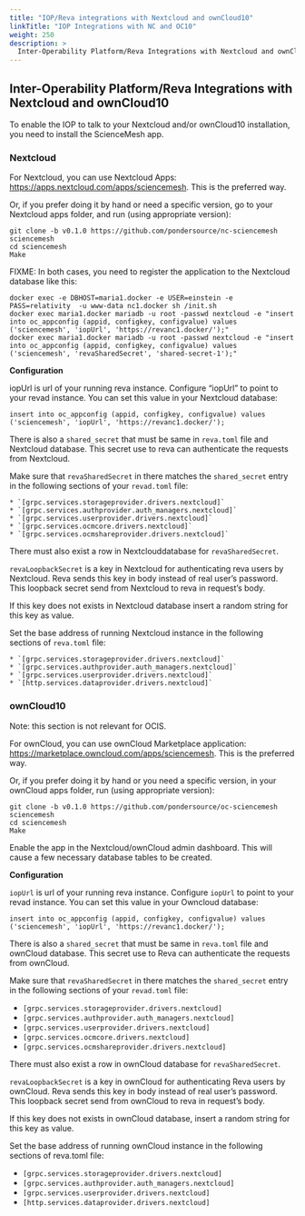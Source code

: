 ```yaml
---
title: "IOP/Reva integrations with Nextcloud and ownCloud10"
linkTitle: "IOP Integrations with NC and OC10"
weight: 250
description: >
  Inter-Operability Platform/Reva Integrations with Nextcloud and ownCloud10
---
```


## Inter-Operability Platform/Reva Integrations with Nextcloud and ownCloud10

To enable the IOP to talk to your Nextcloud and/or ownCloud10 installation,
you need to install the ScienceMesh app.

### Nextcloud

For Nextcloud, you can use Nextcloud Apps:
https://apps.nextcloud.com/apps/sciencemesh.
This is the preferred way.

Or, if you prefer doing it by hand or need a specific version, go to your Nextcloud apps folder, and run (using appropriate version):

```
git clone -b v0.1.0 https://github.com/pondersource/nc-sciencemesh sciencemesh
cd sciencemesh
Make
```

FIXME: In both cases, you need to register the application to the Nextcloud
database like this:
```
docker exec -e DBHOST=maria1.docker -e USER=einstein -e PASS=relativity  -u www-data nc1.docker sh /init.sh
docker exec maria1.docker mariadb -u root -passwd nextcloud -e "insert into oc_appconfig (appid, configkey, configvalue) values ('sciencemesh', 'iopUrl', 'https://revanc1.docker/');"
docker exec maria1.docker mariadb -u root -passwd nextcloud -e "insert into oc_appconfig (appid, configkey, configvalue) values ('sciencemesh', 'revaSharedSecret', 'shared-secret-1');"
```

**Configuration**

iopUrl is url of your running reva instance. Configure “iopUrl” to point to your revad instance. You can set this value in your Nextcloud database:

```
insert into oc_appconfig (appid, configkey, configvalue) values ('sciencemesh', 'iopUrl', 'https://revanc1.docker/');
```

There is also a `shared_secret` that must be same in `reva.toml` file and Nextcloud database. This secret use to reva can authenticate the requests from Nextcloud.

Make sure that `revaSharedSecret` in there matches the `shared_secret` entry in the following sections of your `revad.toml` file:

    * `[grpc.services.storageprovider.drivers.nextcloud]`
    * `[grpc.services.authprovider.auth_managers.nextcloud]`
    * `[grpc.services.userprovider.drivers.nextcloud]`
    * `[grpc.services.ocmcore.drivers.nextcloud]`
    * `[grpc.services.ocmshareprovider.drivers.nextcloud]`

There must also exist a row in Nextclouddatabase for `revaSharedSecret`.

`revaLoopbackSecret` is a key in Nextcloud for authenticating reva users by Nextcloud. Reva sends this key in body instead of real user’s password. This loopback secret send from Nextcloud to reva in request’s body.

If this key does not exists in Nextcloud database insert a random string for this key as value.

Set the base address of running Nextcloud instance in the following sections of `reva.toml` file:

    * `[grpc.services.storageprovider.drivers.nextcloud]`
    * `[grpc.services.authprovider.auth_managers.nextcloud]`
    * `[grpc.services.userprovider.drivers.nextcloud]`
    * `[http.services.dataprovider.drivers.nextcloud]`





### ownCloud10

Note: this section is not relevant for OCIS.

For ownCloud, you can use ownCloud Marketplace application:
https://marketplace.owncloud.com/apps/sciencemesh. This is the preferred
way.

Or, if you prefer doing it by hand or you need a specific version, in your ownCloud apps folder, run (using appropriate version):

```
git clone -b v0.1.0 https://github.com/pondersource/oc-sciencemesh sciencemesh
cd sciencemesh
Make
```

Enable the app in the Nextcloud/ownCloud admin dashboard.
This will cause a few necessary database tables to be created.


**Configuration**

`iopUrl` is url of your running reva instance. Configure `iopUrl` to point to your revad instance. You can set this value in your Owncloud database:

```
insert into oc_appconfig (appid, configkey, configvalue) values ('sciencemesh', 'iopUrl', 'https://revanc1.docker/');
```

There is also a `shared_secret` that must be same in `reva.toml` file and ownCloud database. This secret use to Reva can authenticate the requests from ownCloud.

Make sure that `revaSharedSecret` in there matches the `shared_secret` entry in the following sections of your `revad.toml` file:

   * `[grpc.services.storageprovider.drivers.nextcloud]`
   * `[grpc.services.authprovider.auth_managers.nextcloud]`
   * `[grpc.services.userprovider.drivers.nextcloud]`
   * `[grpc.services.ocmcore.drivers.nextcloud]`
   * `[grpc.services.ocmshareprovider.drivers.nextcloud]`

There must also exist a row in ownCloud database for `revaSharedSecret`.

`revaLoopbackSecret` is a key in ownCloud for authenticating Reva users by ownCloud. Reva sends this key in body instead of real user’s password. This loopback secret send from ownCloud to reva in request’s body.

If this key does not exists in ownCloud database, insert a random string for this key as value.

Set the base address of running ownCloud instance in the following sections of reva.toml file:

   * `[grpc.services.storageprovider.drivers.nextcloud]`
   * `[grpc.services.authprovider.auth_managers.nextcloud]`
   * `[grpc.services.userprovider.drivers.nextcloud]`
   * `[http.services.dataprovider.drivers.nextcloud]`


